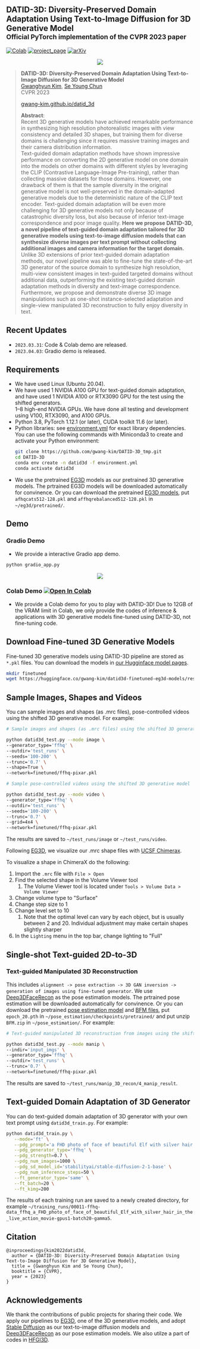 ## DATID-3D: Diversity-Preserved Domain Adaptation Using Text-to-Image Diffusion for 3D Generative Model<br><sub>Official PyTorch implementation of the CVPR 2023 paper</sub>



[//]: # ([![Open In Spaces]&#40;https://camo.githubusercontent.com/00380c35e60d6b04be65d3d94a58332be5cc93779f630bcdfc18ab9a3a7d3388/68747470733a2f2f696d672e736869656c64732e696f2f62616467652f25463025394625413425393725323048756767696e67253230466163652d5370616365732d626c7565&#41;]&#40;https://huggingface.co/&#41;)
[![Colab](https://colab.research.google.com/assets/colab-badge.svg)](https://colab.research.google.com/drive/1e9NSVB7x_hjz-nr4K0jO4rfTXILnNGtA?usp=sharing) 
[![project_page](https://img.shields.io/badge/-project%20page-green)](https://gwang-kim.github.io/datid_3d/) [![arXiv](https://img.shields.io/badge/arXiv-2211.16374-red)](https://arxiv.org/abs/2211.16374) 
 

[//]: # ()
[//]: # ([![arXiv]&#40;https://img.shields.io/badge/paper-cvpr2022-cyan&#41;]&#40;https://openaccess.thecvf.com/content/CVPR2022/html/Kim_DiffusionCLIP_Text-Guided_Diffusion_Models_for_Robust_Image_Manipulation_CVPR_2022_paper.html&#41; [![arXiv]&#40;https://img.shields.io/badge/arXiv-2110.02711-red&#41;]&#40;https://arxiv.org/abs/2110.02711&#41;)

[//]: # ([![video]&#40;https://img.shields.io/badge/video-green&#41;]&#40;https://youtu.be/YVCtaXw6fw8&#41; [![poster]&#40;https://img.shields.io/badge/poster-orange&#41;]&#40;https://drive.google.com/file/d/1QgRFIRba492dCZ6v7BcZB9zqyp91aTjL/view?usp=sharing&#41; )

<p align="center">
  <img src="assets/datid3d_result.gif"/>
</p> 

> **DATID-3D: Diversity-Preserved Domain Adaptation Using Text-to-Image Diffusion for 3D Generative Model**<br>
> [Gwanghyun Kim](https://gwang-kim.github.io/), [Se Young Chun](https://icl.snu.ac.kr/pi) <br>
> CVPR 2023 <br>
> 
> [gwang-kim.github.io/datid_3d](gwang-kim.github.io/datid_3d/)
> 
>**Abstract**: <br>
Recent 3D generative models have achieved remarkable performance in synthesizing high resolution photorealistic images with view consistency and detailed 3D shapes, but training them for diverse domains is challenging since it requires massive training images and their camera distribution information.  
Text-guided domain adaptation methods have shown impressive performance on converting the 2D generative model on one domain into the models on other domains with different styles by leveraging the CLIP (Contrastive Language-Image Pre-training), rather than collecting massive datasets for those domains. However, one drawback of them is that the sample diversity in the original generative model is not well-preserved in the domain-adapted generative models due to the deterministic nature of the CLIP text encoder. Text-guided domain adaptation will be even more challenging for 3D generative models not only because of catastrophic diversity loss, but also because of inferior text-image correspondence and poor image quality. 
**Here we propose DATID-3D, a novel pipeline of text-guided domain adaptation tailored for 3D generative models using text-to-image diffusion models that can synthesize diverse images per text prompt without collecting additional images and camera information for the target domain.** Unlike 3D extensions of prior text-guided domain adaptation methods, our novel pipeline was able to fine-tune the state-of-the-art 3D generator of the source domain to synthesize high resolution, multi-view consistent images in text-guided targeted domains without additional data, outperforming the existing text-guided domain adaptation methods in diversity and text-image correspondence. Furthermore, we propose and demonstrate diverse 3D image manipulations such as one-shot instance-selected adaptation and single-view manipulated 3D reconstruction to fully enjoy diversity in text.


## Recent Updates
- `2023.03.31`: Code & Colab demo are released.
- `2023.04.03`: Gradio demo is released. 


## Requirements

* We have used Linux (Ubuntu 20.04).
* We have used 1 NVIDIA A100 GPU for text-guided domain adaptation, and have used 1 NVIDIA A100 or RTX3090 GPU for the test using the shifted generators.     
1&ndash;8 high-end NVIDIA GPUs. We have done all testing and development using V100, RTX3090, and A100 GPUs.
* Python 3.8, PyTorch 1.12.1 (or later), CUDA toolkit 11.6 (or later).
* Python libraries: see [environment.yml](../environment.yml) for exact library dependencies.  You can use the following commands with Miniconda3 to create and activate your Python environment:
    ```.bash
    git clone https://github.com/gwang-kim/DATID-3D_tmp.git
    cd DATID-3D
    conda env create -n datid3d -f environment.yml
    conda activate datid3d
    ```
* We use the pretrained [EG3D](https://github.com/NVlabs/eg3d) models as our pretrained 3D generative models. The prtrained EG3D models will be downloaded automatically for convinence. Or you can download the pretrained [EG3D models](https://catalog.ngc.nvidia.com/orgs/nvidia/teams/research/models/eg3d/files), put `afhqcats512-128.pkl` and `affhqrebalanced512-128.pkl` in `~/eg3d/pretrained/`.

## Demo
### Gradio Demo
- We provide a interactive Gradio app demo.
```.bash
python gradio_app.py
```
<p align="center">
  <img src="assets/datid3d_gradio.gif" />
</p> 

### Colab Demo  [![Open In Colab](https://colab.research.google.com/assets/colab-badge.svg)](https://colab.research.google.com/drive/1e9NSVB7x_hjz-nr4K0jO4rfTXILnNGtA?usp=sharing)
- We provide a Colab demo for you to play with DATID-3D! Due to 12GB of the VRAM limit in Colab, we only provide the codes of inference & applications with 3D generative models fine-tuned using DATID-3D, not fine-tuning code. 


## Download Fine-tuned 3D Generative Models

Fine-tuned 3D generative models using DATID-3D pipeline are stored as `*.pkl` files.
You can download the models in [our Hugginface model pages](https://huggingface.co/gwang-kim/datid3d-finetuned-eg3d-models/tree/main/finetuned_models).
```.bash
mkdir finetuned
wget https://huggingface.co/gwang-kim/datid3d-finetuned-eg3d-models/resolve/main/finetuned_models/ffhq-pixar.pkl -O finetuned
```


## Sample Images, Shapes and Videos
You can sample images and shapes (as .mrc files), pose-controlled videos using the shifted 3D generative model.
For example:
```.bash
# Sample images and shapes (as .mrc files) using the shifted 3D generative model

python datid3d_test.py --mode image \
--generator_type='ffhq' \
--outdir='test_runs' \
--seeds='100-200' \
--trunc='0.7' \
--shape=True \
--network=finetuned/ffhq-pixar.pkl 
```

```.bash
# Sample pose-controlled videos using the shifted 3D generative model

python datid3d_test.py --mode video \
--generator_type='ffhq' \
--outdir='test_runs' \
--seeds='100-200' \
--trunc='0.7' \
--grid=4x4 \
--network=finetuned/ffhq-pixar.pkl 
```
The results are saved to `~/test_runs/image` or `~/test_runs/video`. 

Following [EG3D](https://github.com/NVlabs/eg3d), we visualize our .mrc shape files with [UCSF Chimerax](https://www.cgl.ucsf.edu/chimerax/).

To visualize a shape in ChimeraX do the following:
1. Import the `.mrc` file with `File > Open`
1. Find the selected shape in the Volume Viewer tool
    1. The Volume Viewer tool is located under `Tools > Volume Data > Volume Viewer`
1. Change volume type to "Surface"
1. Change step size to 1
1. Change level set to 10
    1. Note that the optimal level can vary by each object, but is usually between 2 and 20. Individual adjustment may make certain shapes slightly sharper
1. In the `Lighting` menu in the top bar, change lighting to "Full"


## Single-shot Text-guided 2D-to-3D
### Text-guided Manipulated 3D Reconstruction
This includes `alignment -> pose extraction -> 3D GAN inversion -> generation of images using fine-tuned generator`.
We use [Deep3DFaceRecon](https://github.com/sicxu/Deep3DFaceRecon_pytorch/tree/6ba3d22f84bf508f0dde002da8fff277196fef21) as the pose estimation models.
The prtrained pose estimation will be downloaded automatically for convinence.
Or you can download the pretrained [pose estimation model](https://drive.google.com/file/d/1zawY7jYDJlUGnSAXn1pgIHgIvJpiSmj5/view?usp=sharing) and [BFM files](https://drive.google.com/file/d/1mdqkEUepHZROeOj99pXogAPJPqzBDN2G/view?usp=sharing), put `epoch_20.pth` in `~/pose_estimation/checkpoints/pretrained/` and put unzip `BFM.zip` in `~/pose_estimation/`.
For example:
```.bash
# Text-guided manipulated 3D reconstruction from images using the shifted 3D generative model

python datid3d_test.py --mode manip \
--indir='input_imgs' \
--generator_type='ffhq' \
--outdir='test_runs' \
--trunc='0.7' \
--network=finetuned/ffhq-pixar.pkl 
```
The results are saved to `~/test_runs/manip_3D_recon/4_manip_result`.



## Text-guided Domain Adaptation of 3D Generator
You can do text-guided domain adaptation of 3D generator with your own text prompt using `datid3d_train.py`. For example:

```.bash
python datid3d_train.py \
   --mode='ft' \
   --pdg_prompt='a FHD photo of face of beautiful Elf with silver hair in the live action movie' \
   --pdg_generator_type='ffhq' \
   --pdg_strength=0.7 \
   --pdg_num_images=1000 \
   --pdg_sd_model_id='stabilityai/stable-diffusion-2-1-base' \
   --pdg_num_inference_steps=50 \
   --ft_generator_type='same' \
   --ft_batch=20 \
   --ft_kimg=200
```

The results of each training run are saved to a newly created directory, for example `~/training_runs/00011-ffhq-data_ffhq_a_FHD_photo_of_face_of_beautiful_Elf_with_silver_hair_in_the_live_action_movie-gpus1-batch20-gamma5`. 


## Citation

```
@inproceedings{kim2022datid3d,
  author = {DATID-3D: Diversity-Preserved Domain Adaptation Using Text-to-Image Diffusion for 3D Generative Model},
  title = {Gwanghyun Kim and Se Young Chun},
  booktitle = {CVPR},
  year = {2023}
}
```

## Acknowledgements

We thank the contributions of public projects for sharing their code. We apply our pipelines to [EG3D](https://github.com/NVlabs/eg3d), one of the 3D generative models, and adopt [Stable Diffusion](https://huggingface.co/spaces/stabilityai/stable-diffusion) as our text-to-image diffusion models and [Deep3DFaceRecon](https://github.com/sicxu/Deep3DFaceRecon_pytorch/tree/6ba3d22f84bf508f0dde002da8fff277196fef21) as our pose estimation models. We also utilze a part of codes in [HFGI3D](https://github.com/jiaxinxie97/HFGI3D).
